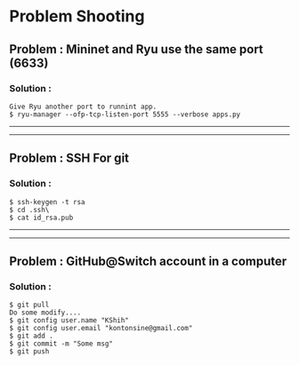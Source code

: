 # Problem Shooting
## Problem : Mininet and Ryu use the same port (6633)
### Solution :
    Give Ryu another port to runnint app.
    $ ryu-manager --ofp-tcp-listen-port 5555 --verbose apps.py
    
---
---

## Problem : SSH For git
### Solution : 
    $ ssh-keygen -t rsa
    $ cd .ssh\
    $ cat id_rsa.pub

---
---

## Problem : GitHub@Switch account in a computer
### Solution :
    $ git pull
    Do some modify....
    $ git config user.name "KShih"
    $ git config user.email "kontonsine@gmail.com"
    $ git add .
    $ git commit -m "Some msg"
    $ git push
